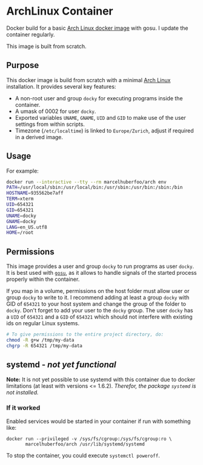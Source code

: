 # ArchLinux Container

Docker build for a basic [Arch Linux docker image][archimage] with gosu. I update the container regularly.

This image is built from scratch.

## Purpose

This docker image is build from scratch with a minimal [Arch Linux][archlinux] installation.
It provides several key features:

* A non-root user and group `docky` for executing programs inside the container.
* A umask of 0002 for user `docky`.
* Exported variables `UNAME`, `GNAME`, `UID` and `GID` to make use of the user settings from within scripts.
* Timezone (`/etc/localtime`) is linked to `Europe/Zurich`, adjust if required in a derived image.

## Usage

For example:

```bash
docker run --interactive --tty --rm marcelhuberfoo/arch env
PATH=/usr/local/sbin:/usr/local/bin:/usr/sbin:/usr/bin:/sbin:/bin
HOSTNAME=935562be7aff
TERM=xterm
UID=654321
GID=654321
UNAME=docky
GNAME=docky
LANG=en_US.utf8
HOME=/root
```

## Permissions

This image provides a user and group `docky` to run programs as user `docky`. It is best used with [`gosu`][gosu], as it allows to handle signals of the started process properly within the container.

If you map in a volume, permissions on the host folder must allow user or group `docky` to write to it. I recommend adding at least a group `docky` with GID of `654321` to your host system and change the group of the folder to `docky`. Don't forget to add your user to the `docky` group.
The user `docky` has a `UID` of `654321` and a `GID` of `654321` which should not interfere with existing ids on regular Linux systems.

```bash
# To give permissions to the entire project directory, do:
chmod -R g+w /tmp/my-data
chgrp -R 654321 /tmp/my-data
```

## systemd - *not yet functional*

**Note:** It is not yet possible to use systemd with this container due to docker limitations (at least with versions <= 1.6.2). *Therefor, the package `systemd` is not installed.*

### If it worked

Enabled services would be started in your container if run with something like:

    docker run --privileged -v /sys/fs/cgroup:/sys/fs/cgroup:ro \
           marcelhuberfoo/arch /usr/lib/systemd/systemd

To stop the container, you could execute ``systemctl poweroff``.

[archlinux]: https://www.archlinux.org
[gosu]: https://github.com/tianon/gosu
[archimage]: https://registry.hub.docker.com/u/marcelhuberfoo/arch/
